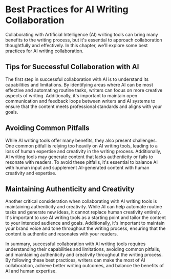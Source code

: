 Best Practices for AI Writing Collaboration
====================================================

Collaborating with Artificial Intelligence (AI) writing tools can bring many benefits to the writing process, but it's essential to approach collaboration thoughtfully and effectively. In this chapter, we'll explore some best practices for AI writing collaboration.

Tips for Successful Collaboration with AI
-----------------------------------------

The first step in successful collaboration with AI is to understand its capabilities and limitations. By identifying areas where AI can be most effective and automating routine tasks, writers can focus on more creative aspects of writing. Additionally, it's important to maintain open communication and feedback loops between writers and AI systems to ensure that the content meets professional standards and aligns with your goals.

Avoiding Common Pitfalls
------------------------

While AI writing tools offer many benefits, they also present challenges. One common pitfall is relying too heavily on AI writing tools, leading to a loss of human expertise and creativity in the writing process. Additionally, AI writing tools may generate content that lacks authenticity or fails to resonate with readers. To avoid these pitfalls, it's essential to balance AI with human input and supplement AI-generated content with human creativity and expertise.

Maintaining Authenticity and Creativity
---------------------------------------

Another critical consideration when collaborating with AI writing tools is maintaining authenticity and creativity. While AI can help automate routine tasks and generate new ideas, it cannot replace human creativity entirely. It's important to use AI writing tools as a starting point and tailor the content to your intended audience and goals. Additionally, it's important to maintain your brand voice and tone throughout the writing process, ensuring that the content is authentic and resonates with your readers.

In summary, successful collaboration with AI writing tools requires understanding their capabilities and limitations, avoiding common pitfalls, and maintaining authenticity and creativity throughout the writing process. By following these best practices, writers can make the most of AI collaboration, achieve better writing outcomes, and balance the benefits of AI and human expertise.
